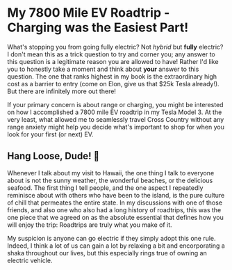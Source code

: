 # My 7800 Mile EV Roadtrip - Charging was the Easiest Part!
What's stopping you from going fully electric? Not *hybrid* but **fully** electric? I don't mean this as a trick question to try and corner you; any answer to this question is a legitimate reason you are allowed to have! Rather I'd like you to honestly take a moment and think about **your** answer to this question. The one that ranks highest in my book is the extraordinary high cost as a barrier to entry (come on Elon, give us that $25k Tesla already!). But there are infinitely more out there!

If your primary concern is about range or charging, you might be interested on how I accomplished a 7800 mile EV roadtrip in my Tesla Model 3. At the very least, what allowed me to seamlessly travel Cross Country without any range anxiety might help you decide what's important to shop for when you look for your first (or next) EV.

## Hang Loose, Dude! 🤙
Whenever I talk about my visit to Hawaii, the one thing I talk to everyone about is not the sunny weather, the wonderful beaches, or the delicious seafood. The first thing I tell people, and the one aspect I repeatedly reminisce about with others who have been to the island, is the pure culture of chill that permeates the entire state. In my discussions with one of those friends, and also one who also had a long history of roadtrips, this was the one piece that we agreed on as the absolute essential that defines how you will enjoy the trip: Roadtrips are truly what you make of it.

My suspicion is anyone can go electric if they simply adopt this one rule. Indeed, I think a lot of us can gain a lot by relaxing a bit and encorporating a shaka throughout our lives, but this especially rings true of owning an electric vehicle. 












